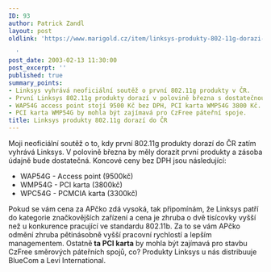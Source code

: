 ```yaml
---
ID: 93
author: Patrick Zandl
layout: post
oldlink: 'https://www.marigold.cz/item/linksys-produkty-802-11g-dorazi-do-cr

  '
post_date: 2003-02-13 11:30:00
post_excerpt: ''
published: true
summary_points:
- Linksys vyhrává neoficiální soutěž o první 802.11g produkty v ČR.
- První Linksys 802.11g produkty dorazí v polovině března s dostatečnou zásobou.
- WAP54G access point stojí 9500 Kč bez DPH, PCI karta WMP54G 3800 Kč.
- PCI karta WMP54G by mohla být zajímavá pro CzFree páteřní spoje.
title: Linksys produkty 802.11g dorazí do ČR
---
```


<p>
Moji neoficiální soutěž o to, kdy první 802.11g produkty dorazí do ČR zatím vyhrává Linksys. V polovině března by měly dorazit první produkty a zásoba údajně bude dostatečná. Koncové ceny bez DPH jsou následující:</p>

<UL>
<LI>WAP54G - Access point (9500kč)</LI>
<LI>WMP54G - PCI karta (3800kč)</LI>
<LI>WPC54G - PCMCIA karta (3300kč)</LI></UL>
<p>
Pokud se vám cena za APčko zdá vysoká, tak připomínám, že Linksys patří do kategorie značkovějších zařízení a cena je zhruba o dvě tisícovky vyšší než u konkurence pracující ve standardu 802.11b. Za to se vám APčko odmění zhruba pětinásobně vyšší pracovní rychlostí a lepším managementem. Ostatně<STRONG> ta PCI karta</STRONG> by mohla být zajímavá pro stavbu CzFree směrových páteřních spojů, co? Produkty Linksys u nás distribuuje BlueCom a Levi International. </p>